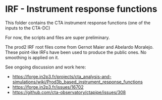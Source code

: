 # IRF - Instrument response functions

This folder contains the CTA instrument response functions
(one of the inputs to the CTA-DC)

For now, the scripts and files are super preliminary.

The prod2 IRF root files come from Gernot Maier and Abelardo Moralejo. These
point-like IRFs have been used to produce the public ones.
No smoothing is applied on it. 

See ongoing discussion and work here:
* https://forge.in2p3.fr/projects/cta_analysis-and-simulations/wiki/Prod3b_based_instrument_response_functions
* https://forge.in2p3.fr/issues/16702
* https://github.com/cta-observatory/ctapipe/issues/308
